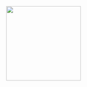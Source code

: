 <div align='center'>
  <img height=200 src="https://cdn.discordapp.com/attachments/698182104244158514/759465651193905242/tenor.gif"/>
</div>
